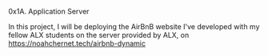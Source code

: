 0x1A. Application Server

In this project, I will be deploying the AirBnB website I've developed with my
fellow ALX students on the server provided by ALX, on
https://noahchernet.tech/airbnb-dynamic

